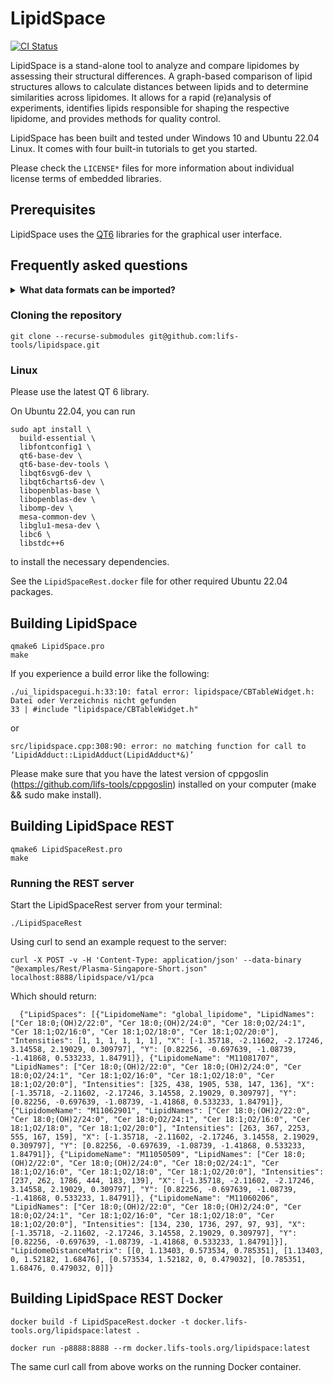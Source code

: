 # LipidSpace

[![CI Status](https://github.com/lifs-tools/lipidspace/actions/workflows/build.yml/badge.svg)](https://github.com/lifs-tools/lipidspace/actions/workflows/build.yml)

LipidSpace is a stand-alone tool to analyze and compare lipidomes by assessing their structural differences. A graph-based comparison of lipid structures allows to calculate distances between lipids and to determine similarities across lipidomes. It allows for a rapid (re)analysis of experiments, identifies lipids responsible for shaping the respective lipidome, and provides methods for quality
control.

LipidSpace has been built and tested under Windows 10 and Ubuntu 22.04 Linux. It comes with four built-in tutorials to get you started.

Please check the `LICENSE*` files for more information about individual license terms of embedded libraries.

## Prerequisites

LipidSpace uses the [QT6](https://www.qt.io/product/qt6) libraries for the graphical user interface.

## Frequently asked questions

<details><summary><b>What data formats can be imported?</b></summary>
<p>
LipidSpace supports both csv and xlsx files for import. The tabels can be either pivot tables (that is lipid species in columns, samples in rows or lipid species in rows and samples in columns) or flat tables. Further, lipidomics data files in [mzTab-M](https://pubs.acs.org/doi/10.1021/acs.analchem.8b04310) format can be imported.
</p>
</details>



### Cloning the repository

```
git clone --recurse-submodules git@github.com:lifs-tools/lipidspace.git
```

### Linux

Please use the latest QT 6 library.

On Ubuntu 22.04, you can run
  
```
sudo apt install \
  build-essential \
  libfontconfig1 \
  qt6-base-dev \
  qt6-base-dev-tools \
  libqt6svg6-dev \
  libqt6charts6-dev \
  libopenblas-base \
  libopenblas-dev \
  libomp-dev \
  mesa-common-dev \
  libglu1-mesa-dev \
  libc6 \
  libstdc++6
```

to install the necessary dependencies.

See the `LipidSpaceRest.docker` file for other required Ubuntu 22.04 packages.

## Building LipidSpace

```
qmake6 LipidSpace.pro
make
```

If you experience a build error like the following:

```
./ui_lipidspacegui.h:33:10: fatal error: lipidspace/CBTableWidget.h: Datei oder Verzeichnis nicht gefunden
33 | #include "lipidspace/CBTableWidget.h"
```

or

```
src/lipidspace.cpp:308:90: error: no matching function for call to ‘LipidAdduct::LipidAdduct(LipidAdduct*&)’
```

Please make sure that you have the latest version of cppgoslin (https://github.com/lifs-tools/cppgoslin) installed on your computer (make && sudo make install).

## Building LipidSpace REST

```
qmake6 LipidSpaceRest.pro
make
```

### Running the REST server

Start the LipidSpaceRest server from your terminal:
```
./LipidSpaceRest
```

Using curl to send an example request to the server:

```
curl -X POST -v -H 'Content-Type: application/json' --data-binary "@examples/Rest/Plasma-Singapore-Short.json" localhost:8888/lipidspace/v1/pca
```

Which should return:

```
  {"LipidSpaces": [{"LipidomeName": "global_lipidome", "LipidNames": ["Cer 18:0;(OH)2/22:0", "Cer 18:0;(OH)2/24:0", "Cer 18:0;O2/24:1", "Cer 18:1;O2/16:0", "Cer 18:1;O2/18:0", "Cer 18:1;O2/20:0"], "Intensities": [1, 1, 1, 1, 1, 1], "X": [-1.35718, -2.11602, -2.17246, 3.14558, 2.19029, 0.309797], "Y": [0.82256, -0.697639, -1.08739, -1.41868, 0.533233, 1.84791]}, {"LipidomeName": "M11081707", "LipidNames": ["Cer 18:0;(OH)2/22:0", "Cer 18:0;(OH)2/24:0", "Cer 18:0;O2/24:1", "Cer 18:1;O2/16:0", "Cer 18:1;O2/18:0", "Cer 18:1;O2/20:0"], "Intensities": [325, 438, 1905, 538, 147, 136], "X": [-1.35718, -2.11602, -2.17246, 3.14558, 2.19029, 0.309797], "Y": [0.82256, -0.697639, -1.08739, -1.41868, 0.533233, 1.84791]}, {"LipidomeName": "M11062901", "LipidNames": ["Cer 18:0;(OH)2/22:0", "Cer 18:0;(OH)2/24:0", "Cer 18:0;O2/24:1", "Cer 18:1;O2/16:0", "Cer 18:1;O2/18:0", "Cer 18:1;O2/20:0"], "Intensities": [263, 367, 2253, 555, 167, 159], "X": [-1.35718, -2.11602, -2.17246, 3.14558, 2.19029, 0.309797], "Y": [0.82256, -0.697639, -1.08739, -1.41868, 0.533233, 1.84791]}, {"LipidomeName": "M11050509", "LipidNames": ["Cer 18:0;(OH)2/22:0", "Cer 18:0;(OH)2/24:0", "Cer 18:0;O2/24:1", "Cer 18:1;O2/16:0", "Cer 18:1;O2/18:0", "Cer 18:1;O2/20:0"], "Intensities": [237, 262, 1786, 444, 183, 139], "X": [-1.35718, -2.11602, -2.17246, 3.14558, 2.19029, 0.309797], "Y": [0.82256, -0.697639, -1.08739, -1.41868, 0.533233, 1.84791]}, {"LipidomeName": "M11060206", "LipidNames": ["Cer 18:0;(OH)2/22:0", "Cer 18:0;(OH)2/24:0", "Cer 18:0;O2/24:1", "Cer 18:1;O2/16:0", "Cer 18:1;O2/18:0", "Cer 18:1;O2/20:0"], "Intensities": [134, 230, 1736, 297, 97, 93], "X": [-1.35718, -2.11602, -2.17246, 3.14558, 2.19029, 0.309797], "Y": [0.82256, -0.697639, -1.08739, -1.41868, 0.533233, 1.84791]}], "LipidomeDistanceMatrix": [[0, 1.13403, 0.573534, 0.785351], [1.13403, 0, 1.52182, 1.68476], [0.573534, 1.52182, 0, 0.479032], [0.785351, 1.68476, 0.479032, 0]]} 
```

## Building LipidSpace REST Docker

```
docker build -f LipidSpaceRest.docker -t docker.lifs-tools.org/lipidspace:latest .
```

```
docker run -p8888:8888 --rm docker.lifs-tools.org/lipidspace:latest
```

The same curl call from above works on the running Docker container.

